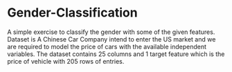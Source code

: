 # Gender-Classification
A simple exercise to classify the gender with some of the given features.
Dataset is A Chinese Car Company intend to enter the US market and we are required to model the price of cars with the available independent variables. 
The dataset contains 25 columns and 1 target feature which is the price of vehicle with 205 rows of entries.


